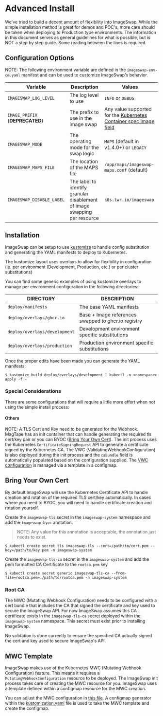 # Advanced Install

We've tried to build a decent amount of flexibility into ImageSwap. While the simple installation method is great for demos and POC's, more care should be taken when deploying to Production type environments. The information in this document serves as general guidelines for what is possible, but is NOT a step by step guide. Some reading between the lines is required.

## Configuration Options

NOTE: The following environment variable are defined in the `imageswap-env-cm.yaml` manifest and can be used to customize ImageSwap's behavior.

| Variable                 | Description                                 | Values                        |
|---                       |---                                          |---                            |
| `IMAGESWAP_LOG_LEVEL`    | The log level to use                        | `INFO` or `DEBUG`             |
| `IMAGE_PREFIX` (**DEPRECATED**)          | The prefix to use in the image swap         | Any value supported for the [Kubernetes Container spec image field](https://kubernetes.io/docs/concepts/containers/images/#image-names)      |
| `IMAGESWAP_MODE`         | The operating mode for the swap logic       | `MAPS` (default in v1.4.0+) or `LEGACY`              |
| `IMAGESWAP_MAPS_FILE`    | The location of the MAPS file               | `/app/maps/imageswap-maps.conf` (default)            |
| `IMAGESWAP_DISABLE_LABEL`| The label to identify granular disablement of image swapping per resource | `k8s.twr.io/imageswap` |

## Installation

ImageSwap can be setup to use [kustomize](https://kustomize.io) to handle config substitution and generating the YAML manifests to deploy to Kubernetes.

The kustomize layout uses overlays to allow for flexibility in configuration (ie. per environment (Development, Production, etc.) or per cluster substitutions)

You can find some generic examples of using kustomize overlays to manage per environment configuration in the following directories:

| DIRECTORY                       | DESCRIPTION                                       |
|---                              |---                                                |
| `deploy/manifests`              | The base YAML manifests                           |
| `deploy/overlays/ghcr.io`       | Base + Image references swapped to ghcr.io registry |
| `deploy/overlays/development`   | Development environment specific substitutions    |
| `deploy/overlays/production`    | Production environment specific substitutions     |

Once the proper edits have been made you can generate the YAML manifests:

```shell
$ kustomize build deploy/overlays/development | kubectl -n <namespace> apply -f -
```

### Special Considerations

There are some configurations that will require a little more effort when not using the simple install process:

#### Others

NOTE: A TLS Cert and Key need to be generated for the Webhook. MagTape has an init container that can handle generating the required tls cert/key pair or you can BYOC ([Bring Your Own Cert](#bring-your-own-cert)). The init process uses the Kubernetes `CertificateSigningRequest` API to generate a certificate signed by the Kubernetes CA. The VWC (ValidatingWebhookConfiguration) is also deployed during the init process and the `caBundle` field is automatically populated based on the configuration supplied. The [VWC configuration](#vwc-template) is managed via a template in a configmap.

## Bring Your Own Cert

By default ImageSwap will use the Kubernetes Certificate API to handle creation and rotation of the required TLS cert/key automatically. In cases where you need to BYOC, you will need to handle certificate creation and rotation yourself.

Create the `imageswap-tls` secret in the `imageswap-system` namespace and add the `imageswap-byoc` anntation.

>NOTE: Any value for this annotation is acceptable, the annotation just needs to exist.

```shell
$ kubectl create secret tls imageswap-tls --cert=/path/to/cert.pem --key=/path/to/key.pem -n imageswap-system
```

Create the `imageswap-tls-ca` secret in the `imageswap-system` and add the pem formatted CA Certificate to the `rootca.pem` key

```shell
$ kubectl create secret generic imageswap-tls-ca --from-file=rootca.pem=./path/to/rootca.pem -n imageswap-system
```

### Root CA

The MWC (Mutating Webhook Configuration) needs to be configured with a cert bundle that includes the CA that signed the certificate and key used to secure the ImageSwap API. For now ImageSwap assumes this CA certificate exists in the `imageswap-tls-ca` secret deployed within the `imageswap-system` namespace. This secret must exist prior to installing ImageSwap.

No validation is done currently to ensure the specified CA actually signed the cert and key used to secure ImageSwap's API. 

## MWC Template

ImageSwap makes use of the Kubernetes MWC (Mutating Webhook Configuration) feature. This means it requires a `MutatingWebhookConfiguration` resource to be deployed. The ImageSwap init process takes care of creating the MWC resource for you. ImageSwap uses a template defined within a configmap resource for the MWC creation.  

You can adjust the MWC configuration in [this file](/deploy/manifests/imageswap-mwc.yaml). A configmap generator within the [kustomization.yaml](/deploy/manifests/kustomization.yaml) file is used to take the MWC template and create the configmap.
